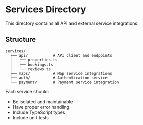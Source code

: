 # Services Directory

This directory contains all API and external service integrations:

## Structure
```
services/
  ├── api/           # API client and endpoints
  │   ├── properties.ts
  │   ├── bookings.ts
  │   └── reviews.ts
  ├── maps/          # Map service integrations
  ├── auth/          # Authentication service
  └── payment/       # Payment service integration
```

Each service should:
- Be isolated and maintainable
- Have proper error handling
- Include TypeScript types
- Include unit tests
